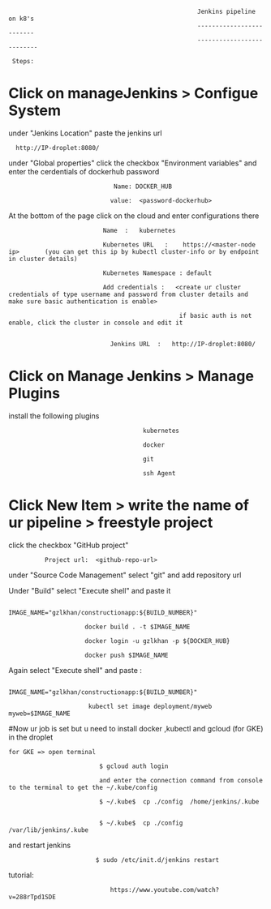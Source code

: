 
                                                        Jenkins pipeline on k8's
                                                        -------------------------
                                                        --------------------------
                                                        
     Steps:                                                   
# Click on manageJenkins > Configue System

under "Jenkins Location" paste the jenkins url 

      http://IP-droplet:8080/
      
under "Global properties" click the checkbox "Environment variables" and enter the cerdentials of dockerhub password 

                                 Name: DOCKER_HUB

                                value:  <password-dockerhub>
                                
At the bottom of the page click on the cloud and enter configurations there

                              Name	:   kubernetes
 
                              Kubernetes URL   :    https://<master-node ip>       (you can get this ip by kubectl cluster-info or by endpoint in cluster details)
                              
                              Kubernetes Namespace : default
                              
                              Add credentials :   <create ur cluster credentials of type username and password from cluster details and make sure basic authentication is enable>
                              
                                                   if basic auth is not enable, click the cluster in console and edit it 
                                                   
                              	
                             	Jenkins URL  :   http://IP-droplet:8080/
                              


# Click on Manage Jenkins > Manage Plugins 

  install the following plugins 
  
                                         kubernetes
                                         
                                         docker
                                         
                                         git
                                         
                                         ssh Agent
                                         
 
 # Click New Item > write the name of ur pipeline > freestyle project
 
   click the checkbox "GitHub project"
              
              Project url:  <github-repo-url>
              
   under "Source Code Management" select "git" and add repository url
   
   
   Under "Build" select "Execute shell" and paste it 
   
   
                         IMAGE_NAME="gzlkhan/constructionapp:${BUILD_NUMBER}"
                         
                         docker build . -t $IMAGE_NAME
                         
                         docker login -u gzlkhan -p ${DOCKER_HUB}
                         
                         docker push $IMAGE_NAME
                         
                         
   Again select "Execute shell" and paste :
    
                          IMAGE_NAME="gzlkhan/constructionapp:${BUILD_NUMBER}"
                                  
                          kubectl set image deployment/myweb myweb=$IMAGE_NAME
                          
                          
   #Now ur job is set but u need to install docker ,kubectl and gcloud (for GKE) in the droplet
    
    for GKE => open terminal 
    
                             $ gcloud auth login
                             
                             and enter the connection command from console to the terminal to get the ~/.kube/config
                             
                             $ ~/.kube$  cp ./config  /home/jenkins/.kube
                             
                             
                             $ ~/.kube$  cp ./config  /var/lib/jenkins/.kube
                             
   and restart jenkins
    
                            $ sudo /etc/init.d/jenkins restart
                            
                            
                            
  tutorial:  
  
                                https://www.youtube.com/watch?v=288rTpd1SDE
                             
                             
                             
                         
                         
    
   
   
